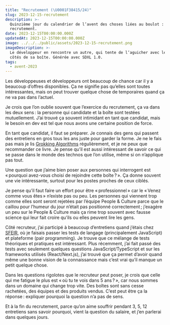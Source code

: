 ```yaml
---
title: "Recrutement (\U0001F38415/24)"
slug: 2023-12-15-recrutement
description: >-
  Quinzième jour du calendrier de l’avent des choses liées au boulot : le
  recrutement.
date: 2023-12-15T00:00:00.000Z
updatedAt: 2023-12-15T00:00:00.000Z
image: ../../../public/assets/2023-12-15-recrutement.png
imageDescription: >-
  Le développeur en rencontre un autre, qui tente de l’aguicher avec les bons
  côtés de sa boîte. Générée avec SDXL 1.0.
tags:
  - avent-2023
---
```


Les développeuses et développeurs ont beaucoup de chance car il y a beaucoup d’offres disponibles. Ça ne signifie pas qu’elles sont toutes intéressantes, mais on peut trouver quelque chose de temporaires quand ça ne va pas dans l’actuel.

Je crois que l’on oublie souvent que l’exercice du recrutement, ça va dans les deux sens : la personne qui candidate et la boîte sont testées mutuellement. J’ai trouvé ça souvent intimidant en tant que candidat, mais le besoin en dev est tel que nous avons une certaine position de force.

En tant que candidat, il faut se préparer. Je connais des gens qui passent des entretiens en gros tous les ans juste pour garder la forme. Je ne le fais pas mais je lis [Grokking Algorithms](https://www.manning.com/books/grokking-algorithms) régulièrement, et je ne peux que recommander ce livre. Je pense qu’il est aussi intéressant de savoir ce qui se passe dans le monde des technos que l’on utilise, même si on n’applique pas tout.

Une question que j’aime bien poser aux personnes qui interrogent est « pourquoi avez-vous choisi de rejoindre cette boîte ? ». Ça donne souvent une vie intéressante, surtout pour les postes proches de ceux ciblés.

Je pense qu’il faut faire un effort pour être « professionnel » car le « Venez comme vous êtes » n’existe pas ou peu. Les personnes qui viennent trop comme elles sont seront rejetées par l’équipe People & Culture parce que le caillou pour l’humeur du jour n’était pas positionné correctement ; j’exagère un peu sur le People & Culture mais ça rime trop souvent avec fausse science qui leur fait croire qu’ils ou elles peuvent lire les gens.

Côté recruteur, j’ai participé à beaucoup d’entretiens quand j’étais chez [SFEIR](https://www.sfeir.com/fr/), où je faisais passer les tests de langage (principalement JavaScript) et plateforme (pair programming). Je trouve que ce mélange de tests théoriques et pratiques est intéressant. Plus récemment, j’ai fait passé des tests avec seulement quelques questions JavaScript/TypeScript et sur les frameworks utilisés (React/Next.js), j’ai trouvé que ça permet d’avoir quand même une bonne vision de la connaissance mais c’est vrai qu’il manque un petit quelque chose.

Dans les questions rigolotes que le recruteur peut poser, je crois que celle qui me fatigue le plus est « où tu te vois dans 5 ans ? », car nous sommes dans un domaine qui change trop vite. Des boîtes sont sans cesse rachetées, des équipes et des produits vendus. C’est peut être ça la réponse : expliquer pourquoi la question n’a pas de sens.

Et à la fin du recrutement, parce qu’on aime souffrir pendant 3, 5, 12 entretiens sans savoir pourquoi, vient la question du salaire, et j’en parlerai dans quelques jours.
